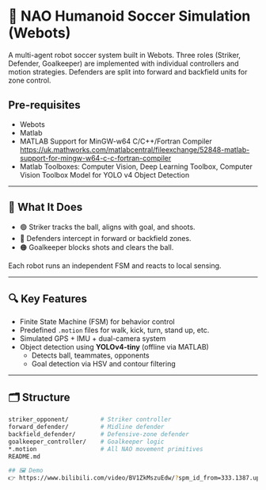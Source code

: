 # 🤖 NAO Humanoid Soccer Simulation (Webots)

A multi-agent robot soccer system built in Webots. Three roles (Striker, Defender, Goalkeeper) are implemented with individual controllers and motion strategies. Defenders are split into forward and backfield units for zone control.

## Pre-requisites
- Webots
- Matlab
- MATLAB Support for MinGW-w64 C/C++/Fortran Compiler https://uk.mathworks.com/matlabcentral/fileexchange/52848-matlab-support-for-mingw-w64-c-c-fortran-compiler
- Matlab Toolboxes: Computer Vision, Deep Learning Toolbox, Computer Vision Toolbox Model for YOLO v4 Object Detection

---

## 🎯 What It Does

- 🟢 Striker tracks the ball, aligns with goal, and shoots.
- 🔵 Defenders intercept in forward or backfield zones.
- 🟠 Goalkeeper blocks shots and clears the ball.

Each robot runs an independent FSM and reacts to local sensing.

---

## 🔍 Key Features

- Finite State Machine (FSM) for behavior control
- Predefined `.motion` files for walk, kick, turn, stand up, etc.
- Simulated GPS + IMU + dual-camera system
- Object detection using **YOLOv4-tiny** (offline via MATLAB)
  - Detects ball, teammates, opponents
  - Goal detection via HSV and contour filtering

---

## 🗂 Structure

```bash
striker_opponent/         # Striker controller
forward_defender/         # Midline defender
backfield_defender/       # Defensive-zone defender
goalkeeper_controller/    # Goalkeeper logic
*.motion                  # All NAO movement primitives
README.md

## 🖼️ Demo
👉 https://www.bilibili.com/video/BV1ZkMszuEdw/?spm_id_from=333.1387.upload.video_card.click](https://www.bilibili.com/video/BV1FiNLzkERb/?vd_source=c1da2cac35f64bc74121091ae2ad3517)
